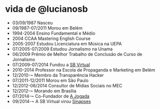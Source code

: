 vida de @lucianosb
===============

- 03/09/1987 Nasceu
- 09/1987-07/2011 Morou em Belém
- 1994-2004 Ensino Fundamental e Médio
- 2004 CCAA Mastering English Course
- 2005-2007 Estudou Licenciatura em Música na UEPA
- 07/2005-07/2009 Estudou Jornalismo na Unama
- 06/2009 Prêmio de Melhor Trabalho de Conclusão de Curso de Jornalismo
- 07/2009-07/2014 Fundou a [SB Virtual](http://sbvirtual.com.br)
- 2010-2014 Professor na Escola de Propaganda e Marketing em Belém
- 12/2010-~ Membro da Transparência Hacker
- 07/2011-12/2011 Morou em São Paulo
- 12/2012-06/2014 Consultor de Mídias Sociais no MEC
- 12/2012-~ Morando em Brasília
- 07/2014-~ Co-Fundador de [A Jogada](http://ajogada.com.br)
- 09/2014-~ A SB Virtual virou [Sinapses](http://sinapses.co)
